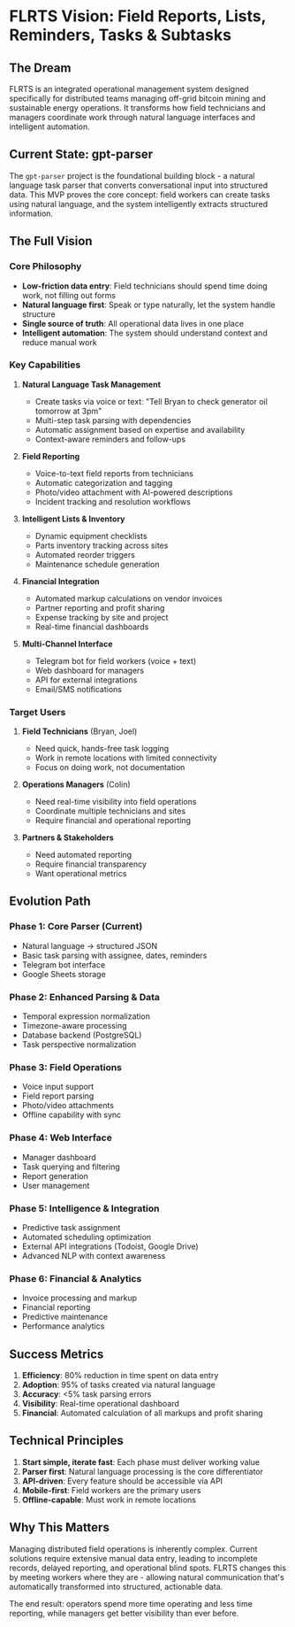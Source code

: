 # FLRTS Vision: Field Reports, Lists, Reminders, Tasks & Subtasks

## The Dream

FLRTS is an integrated operational management system designed specifically for distributed teams managing off-grid bitcoin mining and sustainable energy operations. It transforms how field technicians and managers coordinate work through natural language interfaces and intelligent automation.

## Current State: gpt-parser

The `gpt-parser` project is the foundational building block - a natural language task parser that converts conversational input into structured data. This MVP proves the core concept: field workers can create tasks using natural language, and the system intelligently extracts structured information.

## The Full Vision

### Core Philosophy
- **Low-friction data entry**: Field technicians should spend time doing work, not filling out forms
- **Natural language first**: Speak or type naturally, let the system handle structure
- **Single source of truth**: All operational data lives in one place
- **Intelligent automation**: The system should understand context and reduce manual work

### Key Capabilities

1. **Natural Language Task Management**
   - Create tasks via voice or text: "Tell Bryan to check generator oil tomorrow at 3pm"
   - Multi-step task parsing with dependencies
   - Automatic assignment based on expertise and availability
   - Context-aware reminders and follow-ups

2. **Field Reporting**
   - Voice-to-text field reports from technicians
   - Automatic categorization and tagging
   - Photo/video attachment with AI-powered descriptions
   - Incident tracking and resolution workflows

3. **Intelligent Lists & Inventory**
   - Dynamic equipment checklists
   - Parts inventory tracking across sites
   - Automated reorder triggers
   - Maintenance schedule generation

4. **Financial Integration**
   - Automated markup calculations on vendor invoices
   - Partner reporting and profit sharing
   - Expense tracking by site and project
   - Real-time financial dashboards

5. **Multi-Channel Interface**
   - Telegram bot for field workers (voice + text)
   - Web dashboard for managers
   - API for external integrations
   - Email/SMS notifications

### Target Users

1. **Field Technicians** (Bryan, Joel)
   - Need quick, hands-free task logging
   - Work in remote locations with limited connectivity
   - Focus on doing work, not documentation

2. **Operations Managers** (Colin)
   - Need real-time visibility into field operations
   - Coordinate multiple technicians and sites
   - Require financial and operational reporting

3. **Partners & Stakeholders**
   - Need automated reporting
   - Require financial transparency
   - Want operational metrics

## Evolution Path

### Phase 1: Core Parser (Current)
- Natural language → structured JSON
- Basic task parsing with assignee, dates, reminders
- Telegram bot interface
- Google Sheets storage

### Phase 2: Enhanced Parsing & Data
- Temporal expression normalization
- Timezone-aware processing
- Database backend (PostgreSQL)
- Task perspective normalization

### Phase 3: Field Operations
- Voice input support
- Field report parsing
- Photo/video attachments
- Offline capability with sync

### Phase 4: Web Interface
- Manager dashboard
- Task querying and filtering
- Report generation
- User management

### Phase 5: Intelligence & Integration
- Predictive task assignment
- Automated scheduling optimization
- External API integrations (Todoist, Google Drive)
- Advanced NLP with context awareness

### Phase 6: Financial & Analytics
- Invoice processing and markup
- Financial reporting
- Predictive maintenance
- Performance analytics

## Success Metrics

1. **Efficiency**: 80% reduction in time spent on data entry
2. **Adoption**: 95% of tasks created via natural language
3. **Accuracy**: <5% task parsing errors
4. **Visibility**: Real-time operational dashboard
5. **Financial**: Automated calculation of all markups and profit sharing

## Technical Principles

1. **Start simple, iterate fast**: Each phase must deliver working value
2. **Parser first**: Natural language processing is the core differentiator
3. **API-driven**: Every feature should be accessible via API
4. **Mobile-first**: Field workers are the primary users
5. **Offline-capable**: Must work in remote locations

## Why This Matters

Managing distributed field operations is inherently complex. Current solutions require extensive manual data entry, leading to incomplete records, delayed reporting, and operational blind spots. FLRTS changes this by meeting workers where they are - allowing natural communication that's automatically transformed into structured, actionable data.

The end result: operators spend more time operating and less time reporting, while managers get better visibility than ever before.